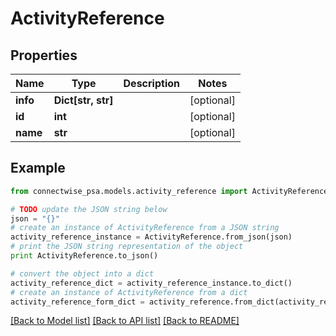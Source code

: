 # ActivityReference


## Properties
Name | Type | Description | Notes
------------ | ------------- | ------------- | -------------
**info** | **Dict[str, str]** |  | [optional] 
**id** | **int** |  | [optional] 
**name** | **str** |  | [optional] 

## Example

```python
from connectwise_psa.models.activity_reference import ActivityReference

# TODO update the JSON string below
json = "{}"
# create an instance of ActivityReference from a JSON string
activity_reference_instance = ActivityReference.from_json(json)
# print the JSON string representation of the object
print ActivityReference.to_json()

# convert the object into a dict
activity_reference_dict = activity_reference_instance.to_dict()
# create an instance of ActivityReference from a dict
activity_reference_form_dict = activity_reference.from_dict(activity_reference_dict)
```
[[Back to Model list]](../README.md#documentation-for-models) [[Back to API list]](../README.md#documentation-for-api-endpoints) [[Back to README]](../README.md)



